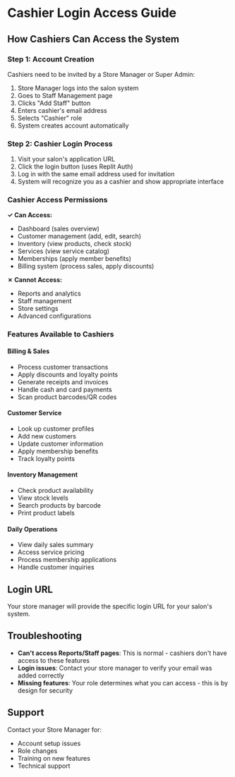 # Cashier Login Access Guide

## How Cashiers Can Access the System

### Step 1: Account Creation
Cashiers need to be invited by a Store Manager or Super Admin:
1. Store Manager logs into the salon system
2. Goes to Staff Management page
3. Clicks "Add Staff" button
4. Enters cashier's email address
5. Selects "Cashier" role
6. System creates account automatically

### Step 2: Cashier Login Process
1. Visit your salon's application URL
2. Click the login button (uses Replit Auth)
3. Log in with the same email address used for invitation
4. System will recognize you as a cashier and show appropriate interface

### Cashier Access Permissions
**✓ Can Access:**
- Dashboard (sales overview)
- Customer management (add, edit, search)
- Inventory (view products, check stock)
- Services (view service catalog)
- Memberships (apply member benefits)
- Billing system (process sales, apply discounts)

**✗ Cannot Access:**
- Reports and analytics
- Staff management
- Store settings
- Advanced configurations

### Features Available to Cashiers

#### Billing & Sales
- Process customer transactions
- Apply discounts and loyalty points
- Generate receipts and invoices
- Handle cash and card payments
- Scan product barcodes/QR codes

#### Customer Service
- Look up customer profiles
- Add new customers
- Update customer information
- Apply membership benefits
- Track loyalty points

#### Inventory Management
- Check product availability
- View stock levels
- Search products by barcode
- Print product labels

#### Daily Operations
- View daily sales summary
- Access service pricing
- Process membership applications
- Handle customer inquiries

## Login URL
Your store manager will provide the specific login URL for your salon's system.

## Troubleshooting
- **Can't access Reports/Staff pages**: This is normal - cashiers don't have access to these features
- **Login issues**: Contact your store manager to verify your email was added correctly
- **Missing features**: Your role determines what you can access - this is by design for security

## Support
Contact your Store Manager for:
- Account setup issues
- Role changes
- Training on new features
- Technical support